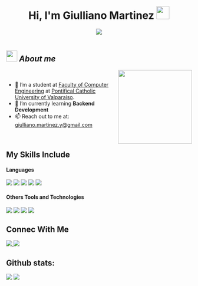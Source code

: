 <h1 align="center">Hi, I'm Giulliano Martinez <img src="https://media.giphy.com/media/hvRJCLFzcasrR4ia7z/giphy.gif" width="35"></h1>
<p align="center">
  <a href="https://github.com/DenverCoder1/readme-typing-svg"><img src="https://readme-typing-svg.herokuapp.com?font=Time+New+Roman&color=%23C8BE25&size=25&center=true&vCenter=true&width=600&height=100&lines=;Computer+Engineering+Student;Always+learning+new+things"></a>
</p>

<p align="left"> <a href="https://twitter.com/" target="blank"><img src="https://img.shields.io/twitter/follow/?logo=twitter&style=for-the-badge" alt="" /></a> </p>

## <img src="https://media.giphy.com/media/ObNTw8Uzwy6KQ/giphy.gif" width="30px">&nbsp;***About me***

<img align='right' src='https://user-images.githubusercontent.com/5713670/87202985-820dcb80-c2b6-11ea-9f56-7ec461c497c3.gif' width='200"'>

<br>

- :school: I’m a student at [Faculty of Computer Engineering](https://www.inf.ucv.cl/) at [Pontifical Catholic University of Valparaíso](http://pucv.cl).
- 🌱 I’m currently learning **Backend Development**
- 📫 Reach out to me at: <a href="giulliano.martinez.y@gmail.com">giulliano.martinez.y@gmail.com</a>

<br>


## My Skills Include

<h4> Languages </h4>
<span> 
  <img src="https://img.shields.io/badge/HTML5-E34F26?style=for-the-badge&logo=html5&logoColor=white">
  <img src="https://img.shields.io/badge/CSS3-1572B6?style=for-the-badge&logo=css3&logoColor=white">
  <img src="https://img.shields.io/badge/JavaScript-F7DF1E?style=for-the-badge&logo=javascript&logoColor=black">
  <img src="https://img.shields.io/badge/python-3670A0?style=for-the-badge&logo=python&logoColor=ffdd54">
  <img src="https://img.shields.io/badge/java-%23ED8B00.svg?style=for-the-badge&logo=openjdk&logoColor=white">	
  <!-- <img src="https://img.shields.io/badge/C-00599C?style=for-the-badge&logo=c&logoColor=white"> -->
  
</span>

<h4> Others Tools and Technologies </h4>
<span>
	<img src="https://img.shields.io/badge/spring-%236DB33F.svg?style=for-the-badge&logo=spring&logoColor=white">
	<img src="https://img.shields.io/badge/Visual%20Studio%20Code-0078d7.svg?style=for-the-badge&logo=visual-studio-code&logoColor=white">
	<img src="https://img.shields.io/badge/git-%23F05033.svg?style=for-the-badge&logo=git&logoColor=white">
	<img src="https://img.shields.io/badge/Notion-%23000000.svg?style=for-the-badge&logo=notion&logoColor=white">
</span>

<br>

## Connec With Me

<a href="https://www.linkedin.com/in/giulliano-martinez-yanez/" >
	<img src="https://img.shields.io/badge/linkedin-%230077B5.svg?style=for-the-badge&logo=linkedin&logoColor=white">
</a>
<a href="https://discord.com/users/538841451040210954" >
	<img src="https://img.shields.io/badge/Discord-%235865F2.svg?style=for-the-badge&logo=discord&logoColor=white">
</a>
  
<h2>Github stats:</h2> 

[![](https://github-readme-stats.vercel.app/api?username=giullianomartinez&show_icons=true&theme=tokyonight&hide_border=true&locale=en)](https://github.com/giullianomartinez)
[![](https://github-readme-streak-stats.herokuapp.com/?user=giullianomartinez&theme=material-palenight)](https://github.com/giullianomartinez)
</div>

